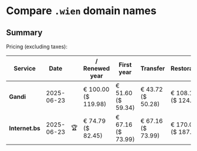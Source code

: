 # Compare `.wien` domain names

## Summary

Pricing (excluding taxes):

| Service | Date |  | / Renewed year | First year | Transfer | Restoration |
|--|--|--|--|--|--|--|
| **Gandi** | 2025-06-23 |  | € 100.00<br>($ 119.98) | € 51.60<br>($ 59.34) | € 43.72<br>($ 50.28) | € 108.16<br>($ 124.38) |
| **Internet.bs** | 2025-06-23 | 🏆 | € 74.79<br>($ 82.45) | € 67.16<br>($ 73.99) | € 67.16<br>($ 73.99) | € 170.09<br>($ 187.45) |
